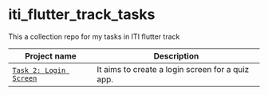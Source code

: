 # iti_flutter_track_tasks

This a collection repo for my tasks in ITI flutter track

| Project name                               | Description                                      |
| ------------------------------------------ | ------------------------------------------------ |
| [`Task 2: Login Screen`](./Task_2/link.md) | It aims to create a login screen for a quiz app. |
